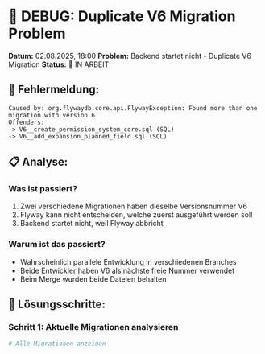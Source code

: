 # 🔧 DEBUG: Duplicate V6 Migration Problem

**Datum:** 02.08.2025, 18:00
**Problem:** Backend startet nicht - Duplicate V6 Migration
**Status:** 🔄 IN ARBEIT

## 🚨 Fehlermeldung:
```
Caused by: org.flywaydb.core.api.FlywayException: Found more than one migration with version 6
Offenders:
-> V6__create_permission_system_core.sql (SQL)
-> V6__add_expansion_planned_field.sql (SQL)
```

## 📋 Analyse:

### Was ist passiert?
1. Zwei verschiedene Migrationen haben dieselbe Versionsnummer V6
2. Flyway kann nicht entscheiden, welche zuerst ausgeführt werden soll
3. Backend startet nicht, weil Flyway abbricht

### Warum ist das passiert?
- Wahrscheinlich parallele Entwicklung in verschiedenen Branches
- Beide Entwickler haben V6 als nächste freie Nummer verwendet
- Beim Merge wurden beide Dateien behalten

## 🚀 Lösungsschritte:

### Schritt 1: Aktuelle Migrationen analysieren
```bash
# Alle Migrationen anzeigen
ls -la backend/src/main/resources/db/migration/ | grep -E "V[0-9]+__"

# Doppelte Versionen finden
ls backend/src/main/resources/db/migration/V*.sql | sed 's/.*V\([0-9]*\)__.*/\1/' | sort | uniq -d
```

### Schritt 2: Höchste Migrationsnummer finden
```bash
# Höchste verwendete Nummer
ls backend/src/main/resources/db/migration/V*.sql | sed 's/.*V\([0-9]*\)__.*/\1/' | sort -n | tail -1
```

### Schritt 3: Eine der V6 Migrationen umbenennen
```bash
# Entscheidung basierend auf Inhalt:
# - V6__create_permission_system_core.sql -> behalten (wichtiger/größer)
# - V6__add_expansion_planned_field.sql -> umbenennen zu nächster freier Nummer
```

### Schritt 4: Clean Build
```bash
cd backend
./mvnw clean
```

### Schritt 5: Backend neu starten
```bash
./scripts/backend-manager.sh restart
```

## 🎯 Erwartetes Ergebnis:
- Keine doppelten Migrationsnummern
- Backend startet erfolgreich
- Frontend kann sich verbinden

## 📝 Lessons Learned:
1. **Immer** höchste Migrationsnummer prüfen vor neuer Migration
2. **Niemals** Migrationsnummern raten
3. Bei Merge-Konflikten Migrationsnummern anpassen

## 🔗 Siehe auch:
- /docs/DATABASE_MIGRATION_GUIDE.md
- /docs/guides/DEBUG_COOKBOOK.md#migration-conflicts